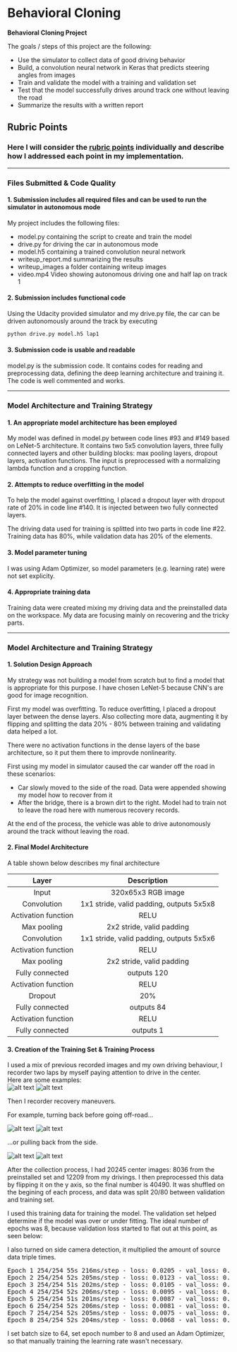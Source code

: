 # **Behavioral Cloning** 

**Behavioral Cloning Project**

The goals / steps of this project are the following:
* Use the simulator to collect data of good driving behavior
* Build, a convolution neural network in Keras that predicts steering angles from images
* Train and validate the model with a training and validation set
* Test that the model successfully drives around track one without leaving the road
* Summarize the results with a written report


[//]: # (Image References)

[center1]: ./writeup_images/center1.jpg "Drive in the center 1"
[center2]: ./writeup_images/center2.jpg "Drive in the center 2"
[recovery1]: ./writeup_images/recovery1.jpg "Recovery starts - dirt 1"
[recovery2]: ./writeup_images/recovery2.jpg "Recovery starts - dirt 2"
[recovery3]: ./writeup_images/recovery3.jpg "Recovery starts - line 1"
[recovery4]: ./writeup_images/recovery4.jpg "Recovery starts - line 2"

## Rubric Points
### Here I will consider the [rubric points](https://review.udacity.com/#!/rubrics/432/view) individually and describe how I addressed each point in my implementation.  

---
### Files Submitted & Code Quality

#### 1. Submission includes all required files and can be used to run the simulator in autonomous mode

My project includes the following files:
* model.py containing the script to create and train the model
* drive.py for driving the car in autonomous mode
* model.h5 containing a trained convolution neural network 
* writeup_report.md summarizing the results
* writeup_images a folder containing writeup images
* video.mp4 Video showing autonomous driving one and half lap on track 1

#### 2. Submission includes functional code
Using the Udacity provided simulator and my drive.py file, the car can be driven autonomously around the track by executing 
```sh
python drive.py model.h5 lap1
```
#### 3. Submission code is usable and readable
model.py is the submission code. It contains codes for reading and preprocessing data, defining the deep learning architecture and  training it. The code is well commented and works. 

---
### Model Architecture and Training Strategy

#### 1. An appropriate model architecture has been employed

My model was defined in model.py between code lines #93 and #149 based on LeNet-5 architecture. It contains two 5x5 convolution layers, three fully connected layers and other building blocks: max pooling layers, dropout layers, activation functions. The input is preprocessed with a normalizing lambda function and a cropping function.

#### 2. Attempts to reduce overfitting in the model

To help the model against overfitting, I placed a dropout layer with dropout rate of 20% in code line #140. It is injected between two fully connected layers. 

The driving data used for training is splitted into two parts in code line #22. Training data has 80%, while validation data has 20% of the elements.

#### 3. Model parameter tuning

I was using Adam Optimizer, so model parameters (e.g. learning rate) were not set explicity.

#### 4. Appropriate training data

Training data were created mixing my driving data and the preinstalled data on the workspace. My data are focusing mainly on recovering and the tricky parts.

---
### Model Architecture and Training Strategy

#### 1. Solution Design Approach

My strategy was not building a model from scratch but to find a model that is appropriate for this purpose. I have chosen LeNet-5 because CNN's are good for image recognition.

First my model was overfitting. To reduce overfitting, I placed a dropout layer between the dense layers. Also collecting more data, augmenting it by flipping and splitting the data 20% - 80% between training and validating data helped a lot.

There were no activation functions in the dense layers of the base architecture, so it put them there to improvde nonlinearity.  

First using my model in simulator caused the car wander off the road in these scenarios:
  * Car slowly moved to the side of the road. Data were appended showing my model how to recover from it
  * After the bridge, there is a brown dirt to the right. Model had to train not to leave the road here with numerous recovery records.
  
At the end of the process, the vehicle was able to drive autonomously around the track without leaving the road.

#### 2. Final Model Architecture

A table shown below describes my final architecture 

|Layer|Description|
|:---:|:---------:|
|Input|320x65x3 RGB image|
|Convolution|1x1 stride, valid padding, outputs 5x5x8|
|Activation function|RELU|
|Max pooling|2x2 stride, valid padding|
|Convolution|1x1 stride, valid padding, outputs 5x5x6|
|Activation function|RELU|
|Max pooling|2x2 stride, valid padding|
|Fully connected|outputs 120|
|Activation function|RELU|
|Dropout|20%|
|Fully connected|outputs 84|
|Activation function|RELU|
|Fully connected|outputs 1|

#### 3. Creation of the Training Set & Training Process

I used a mix of previous recorded images and my own driving behaviour, I recorder two laps by myself paying attention to drive in the center. <br/> 
Here are some examples:<br/>
![alt text][center1]
![alt text][center2]

Then I recorder recovery maneuvers. 

For example, turning back before going off-road...

![alt text][recovery1]
![alt text][recovery2]

...or pulling back from the side.

![alt text][recovery3]
![alt text][recovery4]


After the collection process, I had 20245 center images: 8036 from the preinstalled set and 12209 from my drivings. 
I then preprocessed this data by flipping it on the y axis, so the final number is 
40490. It was shuffled on the begining of each process, and data was split 20/80 between validation and training set.

I used this training data for training the model. The validation set helped determine if the model was over or under fitting. The ideal number of epochs was 8, because validation loss started to flat out at this point, as seen below:

I also turned on side camera detection, it multiplied the amount of source data triple times.

<pre>
Epoch 1 254/254 55s 216ms/step - loss: 0.0205 - val_loss: 0.0140
Epoch 2 254/254 52s 205ms/step - loss: 0.0123 - val_loss: 0.0127
Epoch 3 254/254 51s 202ms/step - loss: 0.0105 - val_loss: 0.0109
Epoch 4 254/254 52s 206ms/step - loss: 0.0095 - val_loss: 0.0111
Epoch 5 254/254 51s 201ms/step - loss: 0.0087 - val_loss: 0.0098
Epoch 6 254/254 52s 206ms/step - loss: 0.0081 - val_loss: 0.0096
Epoch 7 254/254 52s 205ms/step - loss: 0.0075 - val_loss: 0.0092
Epoch 8 254/254 52s 204ms/step - loss: 0.0068 - val_loss: 0.0092
</pre>

I set batch size to 64, set epoch number to 8 and used an Adam Optimizer, so that manually training the learning rate wasn't necessary.
